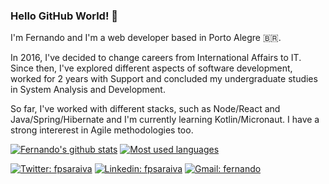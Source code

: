 ### Hello GitHub World! 👋

I'm Fernando and I'm a web developer based in Porto Alegre 🇧🇷.

In 2016, I've decided to change careers from International Affairs to IT. Since then, I've explored different aspects of software development, worked for 2 years with Support and concluded my undergraduate studies in System Analysis and Development.

So far, I've worked with different stacks, such as Node/React and Java/Spring/Hibernate and I'm currently learning Kotlin/Micronaut. I have a strong intererest in Agile methodologies too.

[![Fernando's github stats](https://github-readme-stats.vercel.app/api?username=fpsaraiva&show_icons=true&title_color=61dafb&text_color=FFFFFF&icon_color=61dafb&bg_color=20232a)](https://github.com/anuraghazra/github-readme-stats)
[![Most used languages](https://github-readme-stats.vercel.app/api/top-langs/?username=fpsaraiva&hide=html&layout=compact&title_color=61dafb&text_color=FFFFFF&icon_color=61dafb&bg_color=20232a)](https://github.com/anuraghazra/github-readme-stats)

[![Twitter: fpsaraiva](https://img.shields.io/badge/Twitter-1DA1F2?style=flat-square&logo=twitter&logoColor=white&link=https://twitter.com/fpsaraiva)](https://twitter.com/fpsaraiva)
[![Linkedin: fpsaraiva](https://img.shields.io/badge/-Linkedin-blue?style=flat-square&logo=Linkedin&logoColor=white&link=https://www.linkedin.com/in/fpsaraiva/)](https://www.linkedin.com/in/fpsaraiva/)
[![Gmail: fernando](https://img.shields.io/badge/-Gmail-c14438?style=flat-square&logo=Gmail&logoColor=white&link=mailto:fernando@fpsaraiva.dev)](mailto:fernando@fpsaraiva.dev)

<!--
**fpsaraiva/fpsaraiva** is a ✨ _special_ ✨ repository because its `README.md` (this file) appears on your GitHub profile.

Here are some ideas to get you started:

- 🔭 I’m currently working on ...
- 🌱 I’m currently learning ...
- 👯 I’m looking to collaborate on ...
- 🤔 I’m looking for help with ...
- 💬 Ask me about ...
- 📫 How to reach me: ...
- 😄 Pronouns: ...
- ⚡ Fun fact: ...
-->
